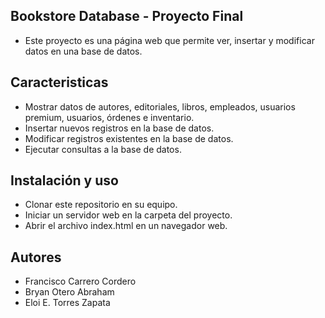 ## Bookstore Database - Proyecto Final 
- Este proyecto es una página web que permite ver, insertar y modificar datos en una base de datos.
## Caracteristicas
- Mostrar datos de autores, editoriales, libros, empleados, usuarios premium, usuarios, órdenes e inventario.
- Insertar nuevos registros en la base de datos.
- Modificar registros existentes en la base de datos.
- Ejecutar consultas a la base de datos.
## Instalación y uso
- Clonar este repositorio en su equipo.
- Iniciar un servidor web en la carpeta del proyecto.
- Abrir el archivo index.html en un navegador web.

## Autores
- Francisco Carrero Cordero
- Bryan Otero Abraham
- Eloi E. Torres Zapata
